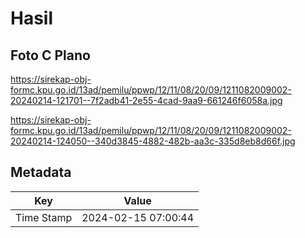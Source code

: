 # Hasil

## Foto C Plano

https://sirekap-obj-formc.kpu.go.id/13ad/pemilu/ppwp/12/11/08/20/09/1211082009002-20240214-121701--7f2adb41-2e55-4cad-9aa9-661246f6058a.jpg

https://sirekap-obj-formc.kpu.go.id/13ad/pemilu/ppwp/12/11/08/20/09/1211082009002-20240214-124050--340d3845-4882-482b-aa3c-335d8eb8d66f.jpg


## Metadata

| Key        | Value               |
| ---------- | ------------------- |
| Time Stamp | 2024-02-15 07:00:44 |



